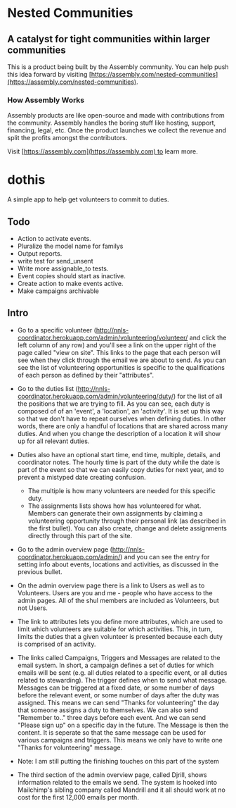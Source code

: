 # Nested Communities

## A catalyst for tight communities within larger communities

This is a product being built by the Assembly community. You can help push this idea forward by visiting [https://assembly.com/nested-communities](https://assembly.com/nested-communities).

### How Assembly Works

Assembly products are like open-source and made with contributions from the community. Assembly handles the boring stuff like hosting, support, financing, legal, etc. Once the product launches we collect the revenue and split the profits amongst the contributors.

Visit [https://assembly.com](https://assembly.com) to learn more.

# dothis

A simple app to help get volunteers to commit to duties.

## Todo

* Action to activate events.
* Pluralize the model name for familys
* Output reports.
* write test for send\_unsent
* Write more assignable\_to tests.
* Event copies should start as inactive.
* Create action to make events active.
* Make campaigns archivable



## Intro

* Go to a specific volunteer (http://nnls-coordinator.herokuapp.com/admin/volunteering/volunteer/ and click the left column of any row) and you'll see a link on the upper right of the page called "view on site". This links to the page that each person will see when they click through the email we are about to send. As you can see the list of volunteering opportunities is specific to the qualifications of each person as defined by their "attributes".

* Go to the duties list (http://nnls-coordinator.herokuapp.com/admin/volunteering/duty/) for the list of all the positions that we are trying to fill. As you can see, each duty is composed of of an 'event', a 'location', an 'activity'. It is set up this way so that we don't have to repeat ourselves when defining duties. In other words, there are only a handful of locations that are shared across many duties. And when you change the description of a location it will show up for all relevant duties.

* Duties also have an optional start time, end time, multiple, details, and coordinator notes. The hourly time is part of the duty while the date is part of the event so that we can easily copy duties for next year, and to prevent a mistyped date creating confusion.

  * The multiple is how many volunteers are needed for this specific duty.
  * The assignments lists shows how has volunteered for what. Members can generate their own assignments by claiming a volunteering opportunity through their personal link (as described in the first bullet). You can also create, change and delete assignments directly through this part of the site.

* Go to the admin overview page (http://nnls-coordinator.herokuapp.com/admin/) and you can see the entry for setting info about events, locations and activities, as discussed in the previous bullet.

* On the admin overview page there is a link to Users as well as to Volunteers. Users are you and me - people who have access to the admin pages. All of the shul members are included as Volunteers, but not Users.

* The link to attributes lets you define more attributes, which are used to limit which volunteers are suitable for which activities. This, in turn, limits the duties that a given volunteer is presented because each duty is comprised of an activity.

* The links called Campaigns, Triggers and Messages are related to the email system. In short, a campaign defines a set of duties for which emails will be sent (e.g. all duties related to a specific event, or all duties related to stewarding). The trigger defines when to send what message. Messages can be triggered at a fixed date, or some number of days before the relevant event, or some number of days after the duty was assigned. This means we can send "Thanks for volunteering" the day that someone assigns a duty to themselves. We can also send "Remember to.." three days before each event. And we can send "Please sign up" on a specific day in the future. The Message is then the content. It is seperate so that the same message can be used for various campaigns and triggers. This means we only have to write one "Thanks for volunteering" message.

* Note: I am still putting the finishing touches on this part of the system

* The third section of the admin overview page, called Djrill, shows information related to the emails we send. The system is hooked into Mailchimp's sibling company called Mandrill and it all should work at no cost for the first 12,000 emails per month.


